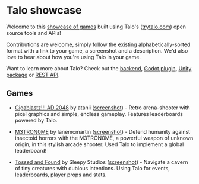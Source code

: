 # Talo showcase

Welcome to this [showcase of games](https://trytalo.com/showcase) built using Talo's ([trytalo.com](https://trytalo.com)) open source tools and APIs!

Contributions are welcome, simply follow the existing alphabetically-sorted format with a link to your game, a screenshot and a description. We'd also love to hear about how you're using Talo in your game.

Want to learn more about Talo? Check out the [backend](https://github.com/TaloDev/backend), [Godot plugin](https://github.com/TaloDev/godot), [Unity package](https://github.com/TaloDev/unity) or [REST API](https://docs.trytalo.com/docs/http/authentication).

## Games

- [Gigablastz!!! AD 2048](https://atanii.itch.io/gigablastz-ad-2048) by atanii ([screenshot](https://img.itch.zone/aW1hZ2UvMzAzNDgzMC8xODI2NjUxMC5wbmc=/original/1t2Zm0.png)) - Retro arena-shooter with pixel graphics and simple, endless gameplay. Features leaderboards powered by Talo.

- [M3TRON0ME](https://lanemcmartin.itch.io/m3tron0me) by lanemcmartin ([screenshot](https://img.itch.zone/aW1hZ2UvMzE1MDM4Mi8xODgxODQ5My5wbmc=/original/kFFd18.png)) - Defend humanity against insectoid horrors with the M3TRON0ME, a powerful weapon of unknown origin, in this stylish arcade shooter. Used Talo to implement a global leaderboard!

- [Tossed and Found](https://sleepystudios.itch.io/tossed-and-found) by Sleepy Studios ([screenshot](https://img.itch.zone/aW1hZ2UvMzAyNTI1MS8xODMyNTMyMy5wbmc=/original/7K1cT3.png)) - Navigate a cavern of tiny creatures with dubious intentions. Using Talo for events, leaderboards, player props and stats.
